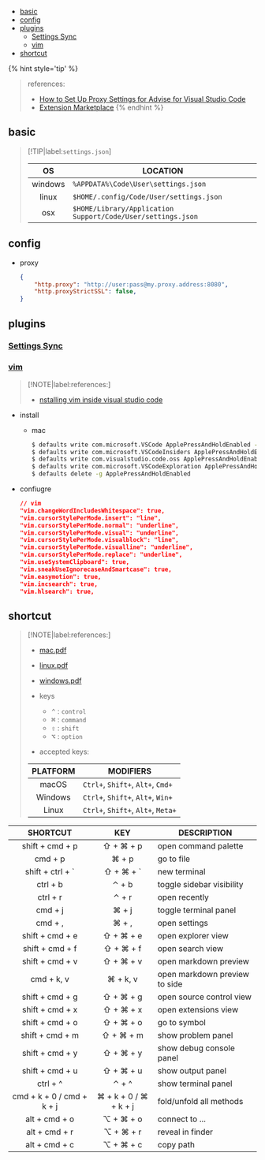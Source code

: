 <!-- START doctoc generated TOC please keep comment here to allow auto update -->
<!-- DON'T EDIT THIS SECTION, INSTEAD RE-RUN doctoc TO UPDATE -->

- [basic](#basic)
- [config](#config)
- [plugins](#plugins)
  - [Settings Sync](#settings-sync)
  - [vim](#vim)
- [shortcut](#shortcut)

<!-- END doctoc generated TOC please keep comment here to allow auto update -->

{% hint style='tip' %}
> references:
> - [How to Set Up Proxy Settings for Advise for Visual Studio Code](https://docs.mend.io/en-US/bundle/wsk/page/how_to_set_up_proxy_settings_for_advise_for_visual_studio_code.html)
> - [Extension Marketplace](https://code.visualstudio.com/docs/editor/extension-marketplace#_disable-an-extension)
{% endhint %}


## basic

> [!TIP|label:`settings.json`]
>
>
> |    OS   | LOCATION                                                    |
> |:-------:|-------------------------------------------------------------|
> | windows | `%APPDATA%\Code\User\settings.json`                         |
> |  linux  | `$HOME/.config/Code/User/settings.json`                     |
> |   osx   | `$HOME/Library/Application Support/Code/User/settings.json` |

## config

- proxy
  ```json
  {
      "http.proxy": "http://user:pass@my.proxy.address:8080",
      "http.proxyStrictSSL": false,
  }
  ```

## plugins
### [Settings Sync](https://code.visualstudio.com/docs/editor/settings-sync)

### [vim](https://marketplace.visualstudio.com/items?itemName=vscodevim.vim)

> [!NOTE|label:references:]
> - [nstalling vim inside visual studio code](https://www.barbarianmeetscoding.com/boost-your-coding-fu-with-vscode-and-vim/installing-vim-in-vscode/)

- install
  - mac
    ```bash
    $ defaults write com.microsoft.VSCode ApplePressAndHoldEnabled -bool false              # For VS Code
    $ defaults write com.microsoft.VSCodeInsiders ApplePressAndHoldEnabled -bool false      # For VS Code Insider
    $ defaults write com.visualstudio.code.oss ApplePressAndHoldEnabled -bool false         # For VS Codium
    $ defaults write com.microsoft.VSCodeExploration ApplePressAndHoldEnabled -bool false   # For VS Codium Exploration users
    $ defaults delete -g ApplePressAndHoldEnabled                                           # If necessary, reset global default
    ```

- confiugre
  ```json
  // vim
  "vim.changeWordIncludesWhitespace": true,
  "vim.cursorStylePerMode.insert": "line",
  "vim.cursorStylePerMode.normal": "underline",
  "vim.cursorStylePerMode.visual": "underline",
  "vim.cursorStylePerMode.visualblock": "line",
  "vim.cursorStylePerMode.visualline": "underline",
  "vim.cursorStylePerMode.replace": "underline",
  "vim.useSystemClipboard": true,
  "vim.sneakUseIgnorecaseAndSmartcase": true,
  "vim.easymotion": true,
  "vim.incsearch": true,
  "vim.hlsearch": true,
  ```

## shortcut

> [!NOTE|label:references:]
> - [mac.pdf](https://code.visualstudio.com/shortcuts/keyboard-shortcuts-macos.pdf)
> - [linux.pdf](https://code.visualstudio.com/shortcuts/keyboard-shortcuts-linux.pdf)
> - [windows.pdf](https://code.visualstudio.com/shortcuts/keyboard-shortcuts-windows.pdf)
> - keys
>   - <kbd>⌃</kbd> : `control`
>   - <kbd>⌘</kbd> : `command`
>   - <kbd>⇧</kbd> : `shift`
>   - <kbd>⌥</kbd> : `option`
>
> - accepted keys:
>
> | PLATFORM | MODIFIERS                          |
> |:--------:|------------------------------------|
> |   macOS  | `Ctrl+`, `Shift+`, `Alt+`, `Cmd+`  |
> |  Windows | `Ctrl+`, `Shift+`, `Alt+`, `Win+`  |
> |   Linux  | `Ctrl+`, `Shift+`, `Alt+`, `Meta+` |


|          SHORTCUT         |          KEY          | DESCRIPTION                   |
|:-------------------------:|:---------------------:|-------------------------------|
|      shift + cmd + p      |       ⇧ + ⌘ + p       | open command palette          |
|          cmd + p          |         ⌘ + p         | go to file                    |
|   shift + ctrl + &#x60;   |     ⇧ + ⌘ + &#x60;    | new terminal                  |
|          ctrl + b         |         ⌃ + b         | toggle sidebar visibility     |
|          ctrl + r         |         ⌃ + r         | open recently                 |
|          cmd + j          |         ⌘ + j         | toggle terminal panel         |
|          cmd + ,          |         ⌘ + ,         | open settings                 |
|      shift + cmd + e      |       ⇧ + ⌘ + e       | open explorer view            |
|      shift + cmd + f      |       ⇧ + ⌘ + f       | open search view              |
|      shift + cmd + v      |       ⇧ + ⌘ + v       | open markdown preview         |
|         cmd + k, v        |        ⌘ + k, v       | open markdown preview to side |
|      shift + cmd + g      |       ⇧ + ⌘ + g       | open source control view      |
|      shift + cmd + x      |       ⇧ + ⌘ + x       | open extensions view          |
|      shift + cmd + o      |       ⇧ + ⌘ + o       | go to symbol                  |
|      shift + cmd + m      |       ⇧ + ⌘ + m       | show problem panel            |
|      shift + cmd + y      |       ⇧ + ⌘ + y       | show debug console panel      |
|      shift + cmd + u      |       ⇧ + ⌘ + u       | show output  panel            |
|          ctrl + ^         |         ⌃ + ^         | show terminal panel           |
| cmd + k + 0 / cmd + k + j | ⌘ + k + 0 / ⌘ + k + j | fold/unfold all methods       |
|       alt + cmd + o       |       ⌥ + ⌘ + o       | connect to ...                |
|       alt + cmd + r       |       ⌥ + ⌘ + r       | reveal in finder              |
|       alt + cmd + c       |       ⌥ + ⌘ + c       | copy path                     |
